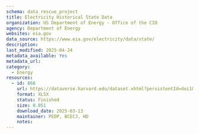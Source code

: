 ```yaml
---
schema: data_rescue_project 
title: Electricity Historical State Data
organization: US Department of Energy - Office of the CIO
agency: Department of Energy
websites: eia.gov
data_source: https://www.eia.gov/electricity/data/state/
description: 
last_modified: 2025-04-24
metadata_available: Yes
metadata_url: 
category:
  - Energy 
resources:
  - id: 866
    url: https://dataverse.harvard.edu/dataset.xhtml?persistentId=doi10.7910/DVN/NMP2U4
    format: XLSX
    status: Finished
    size: 0.051
    download_date: 2025-03-13
    maintainer: PEDP, BCECJ, HD
    notes: 
---
```

